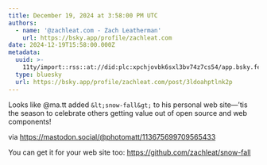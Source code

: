 ```yaml
---
title: December 19, 2024 at 3:58:00 PM UTC
authors:
  - name: '@zachleat.com - Zach Leatherman'
    url: https://bsky.app/profile/zachleat.com
date: 2024-12-19T15:58:00.000Z
metadata:
  uuid: >-
    11ty/import::rss::at://did:plc:xpchjovbk6sxl3bv74z7cs54/app.bsky.feed.post/3ldoahptlnk2p
  type: bluesky
  url: https://bsky.app/profile/zachleat.com/post/3ldoahptlnk2p
---
```

Looks like @ma.tt added `&lt;snow-fall&gt;` to his personal web site—’tis the season to celebrate others getting value out of open source and web components!

via https://mastodon.social/@photomatt/113675699709565433

You can get it for your web site too: https://github.com/zachleat/snow-fall